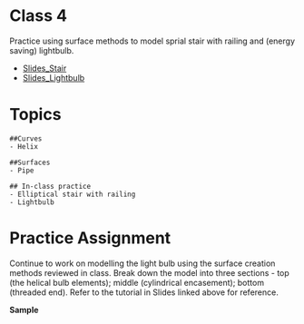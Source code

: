 # Class 4

Practice using surface methods to model sprial stair with railing and (energy saving) lightbulb.  

- [Slides_Stair](./Spiral_Stair_Railing.pdf)
- [Slides_Lightbulb](./Lightbulb.pdf)

# Topics
```
##Curves
- Helix

##Surfaces
- Pipe

## In-class practice
- Elliptical stair with railing
- Lightbulb

```

# Practice Assignment
Continue to work on modelling the light bulb using the surface creation methods reviewed in class.  Break down the model into three sections - top (the helical bulb elements); middle (cylindrical encasement); bottom (threaded end).  Refer to the tutorial in Slides linked above for reference.

__Sample__

<div id="canvas"></div>

<script type="text/javascript" src="/viewer/resources/three.min.js"></script>
<script type="text/javascript" src="/viewer/resources/OrbitControls.js"></script>
<script type="text/javascript" src="/viewer/resources/rhino3dm.js"></script>
<script type="text/javascript">

    var modelURL = '/viewer/models/RhinoI_Bulb.3dm';

    let fetchPromise = fetch(modelURL);

    rhino3dm().then(async m => {
        let rhino = m;

        let res = await fetchPromise;
        let buffer = await res.arrayBuffer();
        let arr = new Uint8Array(buffer);
        let doc = rhino.File3dm.fromByteArray(arr);

        THREE.Object3D.DefaultUp = new THREE.Vector3(0,0,1)
        init();
        let material = new THREE.MeshNormalMaterial();

        let objects = doc.objects();
        for (let i = 0; i < objects.count; i++) {
            let mesh = objects.get(i).geometry();
            if(mesh instanceof rhino.Mesh) {
                // convert all meshes in 3dm model into threejs objects
                let threeMesh = meshToThreejs(mesh, material);
                scene.add(threeMesh);
            }
        }
    });

    // BOILERPLATE //
    var scene, camera, renderer, controls;

    function init(){
        scene = new THREE.Scene();
        scene.background = new THREE.Color(1,1,1);
        camera = new THREE.PerspectiveCamera( 45, window.innerWidth/window.innerHeight, 1, 10000 );
        camera.position.set(1300,-650,1300)

        renderer = new THREE.WebGLRenderer({antialias: true});
        renderer.setPixelRatio( window.devicePixelRatio );
        renderer.setSize( window.innerWidth, window.innerHeight );
        var canvas = document.getElementById("canvas");
        canvas.appendChild( renderer.domElement );

        controls = new THREE.OrbitControls( camera, renderer.domElement  );

        window.addEventListener( 'resize', onWindowResize, false );
        animate();
    }

    var animate = function () {
        requestAnimationFrame( animate );
        controls.update();
        renderer.render( scene, camera );
    };

    function onWindowResize() {
        camera.aspect = window.innerWidth / window.innerHeight;
        camera.updateProjectionMatrix();
        renderer.setSize( window.innerWidth, window.innerHeight );
        animate();
    }

    function meshToThreejs(mesh, material) {
        let loader = new THREE.BufferGeometryLoader();
        var geometry = loader.parse(mesh.toThreejsJSON());
        return new THREE.Mesh(geometry, material);
    }
</script>
